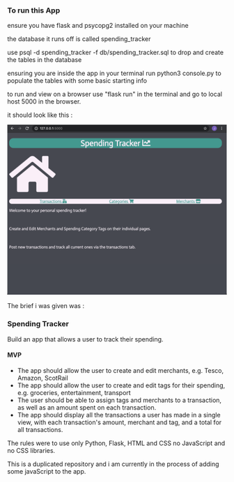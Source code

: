 ### To run this App
 ensure you have flask and psycopg2 installed on your machine

 the database it runs off is called spending_tracker

 use psql -d spending_tracker -f db/spending_tracker.sql to drop and create the tables in the database

 ensuring you are inside the app in your terminal run python3 console.py to populate the tables with some basic starting info

 to run and view on a browser use "flask run" in the terminal and go to local host 5000 in the browser.

 it should look like this :

![](homepage.png)
 
The brief i was given was :

### Spending Tracker

Build an app that allows a user to track their spending.

#### MVP

* The app should allow the user to create and edit merchants, e.g. Tesco, Amazon, ScotRail
* The app should allow the user to create and edit tags for their spending, e.g. groceries, entertainment, transport
* The user should be able to assign tags and merchants to a transaction, as well as an amount spent on each transaction.
* The app should display all the transactions a user has made in a single view, with each transaction's amount, merchant and tag, and a total for all transactions.

The rules were to use only Python, Flask, HTML and CSS
no JavaScript and no CSS libraries.

This is a duplicated repository and i am currently in the process of adding some javaScript to the app.
